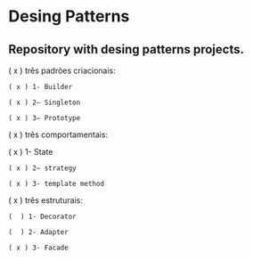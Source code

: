 <h1>Desing Patterns</h1>

<h2>Repository with desing patterns projects.</h2>

( x ) três padrões criacionais:

	( x ) 1- Builder
  
	( x ) 2– Singleton 
  
	( x ) 3– Prototype
  
  
( x ) três comportamentais:
 
  ( x ) 1- State
  
	( x ) 2– strategy
  
	( x ) 3- template method
  
  
( x ) três estruturais:

	(  ) 1- Decorator
  
	(  ) 2- Adapter
  
	( x ) 3- Facade   

